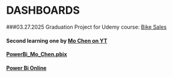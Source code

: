 
# DASHBOARDS
###03.27.2025
Graduation Project for Udemy course:
[Bike Sales](https://app.powerbi.com/groups/me/reports/c0804f6e-6b7a-441a-87d2-8436da5349fa/b65310efc02d130d7a79?experience=power-bi)
 

#### Second learning one by [Mo Chen on YT](https://www.youtube.com/watch?v=BLxW9ZSuuVI)
#### [PowerBi_Mo_Chen.pbix](https://github.com/kinsin5/Learnin_Dashboards/blob/main/PowerBi_Mo_Chen.pbix)
#### [Power Bi Online](https://app.powerbi.com/groups/me/reports/a117a6e4-9c51-4341-bf99-ee7bb5ca1f58/a4f274f090a2994019ed?experience=power-bi)

